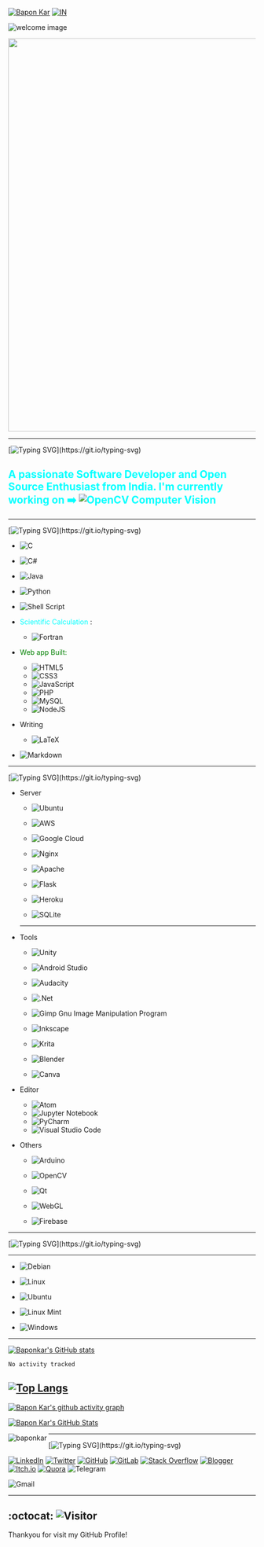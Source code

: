 
[![Bapon Kar](https://img.shields.io/badge/Kar%20-maker?style=plastic&logo=python&logoColor=blue&label=Bapon&labelColor=white&color=blue)](https://github.com/baponkar) [![IN](https://img.shields.io/badge/%F0%9F%87%AE%F0%9F%87%B3-maker?style=plastic&logo=India&color=blue)](https://en.wikipedia.org/wiki/India)


![welcome image](gif/welcome.gif)

<p align="center">
  <img width="800" src="gif/baponkar.gif">
</p>



<!--p align="center">
    <img width="800" src="gif/header.gif" alt="Header">
</p-->

---
  
[![Typing SVG](https://readme-typing-svg.demolab.com/?lines=Hello+there!+👋;)](https://git.io/typing-svg)

## <span style="color:cyan">A passionate Software Developer and Open Source Enthusiast from India. I'm currently working on ➡️  <img>![OpenCV](https://img.shields.io/badge/opencv-%23white.svg?style=plastic&logo=opencv&logoColor=white) Computer Vision </span>

---


<!--Languages-->

[![Typing SVG](https://readme-typing-svg.demolab.com/?lines=📙Languages...;)](https://git.io/typing-svg)


* ![C](https://img.shields.io/badge/c-%2300599C.svg?style=plastic&logo=c&logoColor=white)

- ![C#](https://img.shields.io/badge/c%23-%23239120.svg?style=plastice&logo=c-sharp&logoColor=white)

- ![Java](https://img.shields.io/badge/java-%23ED8B00.svg?style=plastic&logo=java&logoColor=white)



- ![Python](https://img.shields.io/badge/python-3670A0?style=for-the-badge&logo=python&logoColor=ffdd54)

- ![Shell Script](https://img.shields.io/badge/shell_script-%23121011.svg?style=for-the-badge&logo=gnu-bash&logoColor=white)

* <span style="color:cyan"> Scientific Calculation </span> :
  - ![Fortran](https://img.shields.io/badge/Fortran-%23734F96.svg?style=for-the-badge&logo=fortran&logoColor=white)

* <span style="color:green">Web app Built:</span>
  - ![HTML5](https://img.shields.io/badge/html5-%23E34F26.svg?style=for-the-badge&logo=html5&logoColor=white)
  - ![CSS3](https://img.shields.io/badge/css3-%231572B6.svg?style=for-the-badge&logo=css3&logoColor=white)
  - ![JavaScript](https://img.shields.io/badge/javascript-%23F7DF1E.svg?style=for-the-badge&logo=javascript&logoColor=black)
  - ![PHP](https://img.shields.io/badge/php-%23777BB4.svg?style=for-the-badge&logo=php&logoColor=white)
  - ![MySQL](https://img.shields.io/badge/mysql-%2300f.svg?style=for-the-badge&logo=mysql&logoColor=white)
  - ![NodeJS](https://img.shields.io/badge/node.js-6DA55F?style=for-the-badge&logo=node.js&logoColor=white)

* Writing 
  - ![LaTeX](https://img.shields.io/badge/latex-%23008080.svg?style=for-the-badge&logo=latex&logoColor=white)
- ![Markdown](https://img.shields.io/badge/markdown-%23000000.svg?style=for-the-badge&logo=markdown&logoColor=white)




---
<!--Previous Working Experiences-->
[![Typing SVG](https://readme-typing-svg.demolab.com/?lines=👩‍🔧Previous+Working+experiences...;)](https://git.io/typing-svg)

* Server
  - ![Ubuntu](https://img.shields.io/badge/Ubuntu-E95420?style=for-the-badge&logo=ubuntu&logoColor=white)
  - ![AWS](https://img.shields.io/badge/aws-%23232F3E.svg?style=for-the-badge&logo=amazon-aws&logoColor=white)

  - ![Google Cloud](https://img.shields.io/badge/google%20cloud-%234285F4.svg?style=for-the-badge&logo=google-cloud&logoColor=white)

  - ![Nginx](https://img.shields.io/badge/nginx-%23009639.svg?style=for-the-badge&logo=nginx&logoColor=white)

  - ![Apache](https://img.shields.io/badge/apache-%23D42029.svg?style=for-the-badge&logo=apache&logoColor=white)

  - ![Flask](https://img.shields.io/badge/flask-%23000.svg?style=for-the-badge&logo=flask&logoColor=white)


  - ![Heroku](https://img.shields.io/badge/heroku-%23430098.svg?style=for-the-badge&logo=heroku&logoColor=white)

  - ![SQLite](https://img.shields.io/badge/sqlite-%2307405e.svg?style=for-the-badge&logo=sqlite&logoColor=white)

  ------------------------------------------------

* Tools
  - ![Unity](https://img.shields.io/badge/unity-%23000000.svg?style=for-the-badge&logo=unity&logoColor=white)

  - ![Android Studio](https://img.shields.io/badge/Android%20Studio-3DDC84.svg?style=for-the-badge&logo=android-studio&logoColor=white)

  - ![Audacity](https://img.shields.io/badge/Audacity-0000CC?style=for-the-badge&logo=audacity&logoColor=white)

  - ![.Net](https://img.shields.io/badge/.NET-5C2D91?style=for-the-badge&logo=.net&logoColor=white)



  - ![Gimp Gnu Image Manipulation Program](https://img.shields.io/badge/Gimp-657D8B?style=for-the-badge&logo=gimp&logoColor=FFFFFF)
  - ![Inkscape](https://img.shields.io/badge/Inkscape-e0e0e0?style=for-the-badge&logo=inkscape&logoColor=080A13)
  - ![Krita](https://img.shields.io/badge/Krita-203759?style=for-the-badge&logo=krita&logoColor=EEF37B)

  - ![Blender](https://img.shields.io/badge/blender-%23F5792A.svg?style=for-the-badge&logo=blender&logoColor=white)
  - ![Canva](https://img.shields.io/badge/Canva-%2300C4CC.svg?style=for-the-badge&logo=Canva&logoColor=white)




* Editor
  * ![Atom](https://img.shields.io/badge/Atom-%2366595C.svg?style=for-the-badge&logo=atom&logoColor=white)
  * ![Jupyter Notebook](https://img.shields.io/badge/jupyter-%23FA0F00.svg?style=for-the-badge&logo=jupyter&logoColor=white)
  * ![PyCharm](https://img.shields.io/badge/pycharm-143?style=for-the-badge&logo=pycharm&logoColor=black&color=black&labelColor=green)
  * ![Visual Studio Code](https://img.shields.io/badge/Visual%20Studio%20Code-0078d7.svg?style=for-the-badge&logo=visual-studio-code&logoColor=white)

* Others 

  - ![Arduino](https://img.shields.io/badge/-Arduino-00979D?style=for-the-badge&logo=Arduino&logoColor=white)


  - ![OpenCV](https://img.shields.io/badge/opencv-%23white.svg?style=for-the-badge&logo=opencv&logoColor=white)
  - ![Qt](https://img.shields.io/badge/Qt-%23217346.svg?style=for-the-badge&logo=Qt&logoColor=white)
  - ![WebGL](https://img.shields.io/badge/WebGL-990000?logo=webgl&logoColor=white&style=for-the-badge)
  - ![Firebase](https://img.shields.io/badge/Firebase-039BE5?style=for-the-badge&logo=Firebase&logoColor=white)

---
<!--Platforms-->

[![Typing SVG](https://readme-typing-svg.demolab.com/?lines=💻Operating+Systems...;)](https://git.io/typing-svg)

-----------------------------------------------------
- ![Debian](https://img.shields.io/badge/Debian-D70A53?style=for-the-badge&logo=debian&logoColor=white)

- ![Linux](https://img.shields.io/badge/Linux-FCC624?style=for-the-badge&logo=linux&logoColor=black)

- ![Ubuntu](https://img.shields.io/badge/Ubuntu-E95420?style=for-the-badge&logo=ubuntu&logoColor=white)

- ![Linux Mint](https://img.shields.io/badge/Linux%20Mint-87CF3E?style=for-the-badge&logo=Linux%20Mint&logoColor=white)

- ![Windows](https://img.shields.io/badge/Windows-0078D6?style=for-the-badge&logo=windows&logoColor=white) 


------------------------------------------------------

[![Baponkar's GitHub stats](https://github-readme-stats.vercel.app/api?username=baponkar&theme=gruvbox)](https://github.com/anuraghazra/github-readme-stats)

<!--START_SECTION:waka-->

```text
No activity tracked
```

<!--END_SECTION:waka-->

<!---Github Stats--->

[![Top Langs](https://github-readme-stats.vercel.app/api/top-langs/?username=baponkar&layout=compact&theme=gruvbox)](https://github.com/anuraghazra/github-readme-stats)
---
[![Bapon Kar's github activity graph](https://github-readme-activity-graph.vercel.app/graph?username=baponkar&theme=react-dark)](https://github.com/ashutosh00710/github-readme-activity-graph)


[![Bapon Kar's GitHub Stats](https://github-readme-stats.vercel.app/api?username=baponkar&show_icons=true&locale=en&theme=react-dark)](https://github.com/ashutosh00710/github-readme-activity-graph)



<p><img align="left" src="https://github-readme-streak-stats.herokuapp.com/?user=baponkar&" alt="baponkar" /></p>



---
<!--Contacts-->
[![Typing SVG](https://readme-typing-svg.demolab.com/?lines=📱Contacts...;)](https://git.io/typing-svg)

[![LinkedIn](https://img.shields.io/badge/linkedin-%230077B5.svg?style=for-the-badge&logo=linkedin&logoColor=white)](https://in.linkedin.com/in/bapon-kar-815098200)
[![Twitter](https://img.shields.io/badge/Twitter-%231DA1F2.svg?style=for-the-badge&logo=Twitter&logoColor=white)](https://twitter.com/kar_bapon?t=PiaWOuxSinQnhstAmYQRaA&s=08)
[![GitHub](https://img.shields.io/badge/github-%23121011.svg?style=for-the-badge&logo=github&logoColor=white)](https://github.com/baponkar)
[![GitLab](https://img.shields.io/badge/gitlab-%23181717.svg?style=for-the-badge&logo=gitlab&logoColor=white)](https://gitlab.com/baponkar)
[![Stack Overflow](https://img.shields.io/badge/-Stackoverflow-FE7A16?style=for-the-badge&logo=stack-overflow&logoColor=white)](https://stackoverflow.com/users/7037351/baponkar)
[![Blogger](https://img.shields.io/badge/Blogger-FF5722?style=for-the-badge&logo=blogger&logoColor=white)](https://baponkar.blogspot.com)
[![Itch.io](https://img.shields.io/badge/Itch-%23FF0B34.svg?style=for-the-badge&logo=Itch.io&logoColor=white)](https://baponkar.itch.io)
[![Quora](https://img.shields.io/badge/Quora-%23B92B27.svg?style=for-the-badge&logo=Quora&logoColor=white)](https://www.quora.com/profile/Bapon-Kar-1)
![Telegram](https://img.shields.io/badge/Telegram-2CA5E0?style=for-the-badge&logo=telegram&logoColor=white)


![Gmail](https://img.shields.io/badge/Gmail-baponkar%40gmail.com-red?logo=gmail)

---
:octocat: ![Visitor](https://komarev.com/ghpvc/?username=baponkar&label=Profile%20views&color=0e75b6&style=flat)
---

Thankyou for visit my GitHub Profile!






